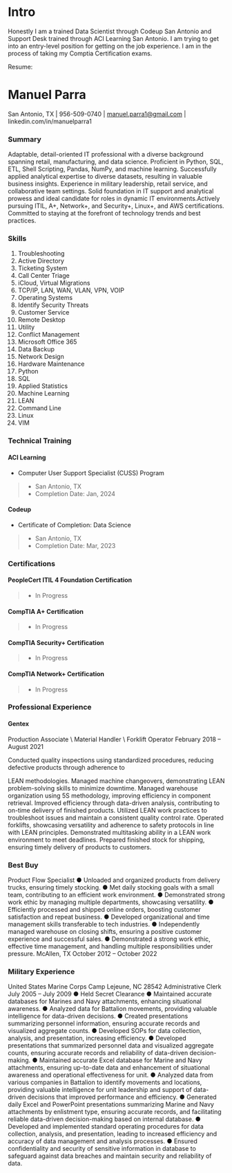 # Intro

Honestly I am a trained Data Scientist through Codeup San Antonio and Support Desk trained through ACI Learning San Antonio. I am trying to get into an entry-level position for getting on the job experience.  I am in the process of taking my Comptia Certification exams.

Resume:

# Manuel Parra
San Antonio, TX | 956-509-0740 | manuel.parra1@gmail.com | linkedin.com/in/manuelparra1

### Summary

Adaptable, detail-oriented IT professional with a diverse background spanning retail, manufacturing, and data science. Proficient in Python, SQL, ETL, Shell Scripting, Pandas, NumPy, and machine learning. Successfully applied analytical expertise to diverse datasets, resulting in valuable business insights. Experience in military leadership, retail service, and collaborative team settings. Solid foundation in IT support and analytical prowess and ideal candidate for roles in dynamic IT environments.Actively pursuing ITIL, A+, Network+, and Security+, Linux+, and AWS certifications. Committed to staying at the forefront of technology trends and best practices.

### Skills

1. Troubleshooting
2. Active Directory
3. Ticketing System
4. Call Center Triage
5. iCloud, Virtual Migrations
6. TCP/IP, LAN, WAN, VLAN, VPN, VOIP
7. Operating Systems
8. Identify Security Threats
9. Customer Service
10. Remote Desktop
11. Utility
12. Conflict Management
13. Microsoft Office 365
14. Data Backup
15. Network Design
16. Hardware Maintenance
17. Python
18. SQL
19. Applied Statistics
20. Machine Learning
21. LEAN
22. Command Line
23. Linux
24. VIM

### Technical Training

#### ACI Learning
- Computer User Support Specialist (CUSS) Program

>- San Antonio, TX
>- Completion Date: Jan, 2024

#### Codeup

- Certificate of Completion: Data Science
> - San Antonio, TX
> - Completion Date: Mar, 2023

### Certifications

#### PeopleCert ITIL 4 Foundation Certification
> - In Progress
#### CompTIA A+ Certification
> - In Progress
#### CompTIA Security+ Certification
> - In Progress
#### CompTIA Network+ Certification
> - In Progress

### Professional Experience

#### Gentex
Production Associate \ Material Handler \ Forklift Operator
February 2018 – August 2021

Conducted quality inspections using standardized procedures, reducing defective products through adherence to

LEAN methodologies.
Managed machine changeovers, demonstrating LEAN problem-solving skills to minimize downtime. Managed warehouse organization using 5S methodology, improving efficiency in component retrieval. Improved efficiency through data-driven analysis, contributing to on-time delivery of finished products. Utilized LEAN work practices to troubleshoot issues and maintain a consistent quality control rate. Operated forklifts, showcasing versatility and adherence to safety protocols in line with LEAN principles. Demonstrated multitasking ability in a LEAN work environment to meet deadlines.
Prepared finished stock for shipping, ensuring timely delivery of products to customers.

### Best Buy

Product Flow Specialist
● Unloaded and organized products from delivery trucks, ensuring timely stocking.
● Met daily stocking goals with a small team, contributing to an efficient work environment.
● Demonstrated strong work ethic by managing multiple departments, showcasing versatility.
● Efficiently processed and shipped online orders, boosting customer satisfaction and repeat business.
● Developed organizational and time management skills transferable to tech industries.
● Independently managed warehouse on closing shifts, ensuring a positive customer experience and successful sales.
● Demonstrated a strong work ethic, effective time management, and handling multiple responsibilities under pressure.
McAllen, TX
October 2012 – October 2022

### Military Experience

 United States Marine Corps Camp Lejeune, NC 28542
Administrative Clerk July 2005 – July 2009
● Held Secret Clearance
● Maintained accurate databases for Marines and Navy attachments, enhancing situational awareness.
● Analyzed data for Battalion movements, providing valuable intelligence for data-driven decisions.
● Created presentations summarizing personnel information, ensuring accurate records and visualized aggregate counts.
● Developed SOPs for data collection, analysis, and presentation, increasing efficiency.
● Developed presentations that summarized personnel data and visualized aggregate counts, ensuring accurate records
and reliability of data-driven decision-making.
● Maintained accurate Excel database for Marine and Navy attachments, ensuring up-to-date data and enhancement of
situational awareness and operational effectiveness for unit.
● Analyzed data from various companies in Battalion to identify movements and locations, providing valuable
intelligence for unit leadership and support of data-driven decisions that improved performance and efficiency.
● Generated daily Excel and PowerPoint presentations summarizing Marine and Navy attachments by enlistment type,
ensuring accurate records, and facilitating reliable data-driven decision-making based on internal database.
● Developed and implemented standard operating procedures for data collection, analysis, and presentation, leading to
increased efficiency and accuracy of data management and analysis processes.
● Ensured confidentiality and security of sensitive information in database to safeguard against data breaches and
maintain security and reliability of data.
